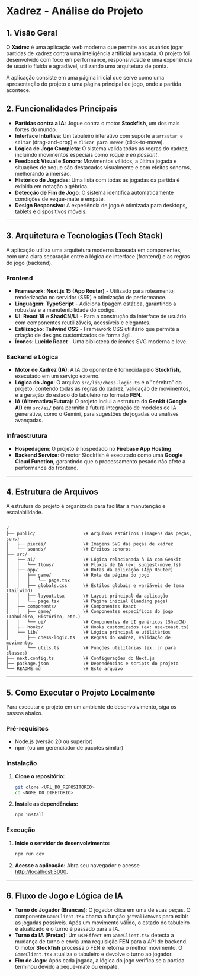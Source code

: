# Xadrez - Análise do Projeto

## 1. Visão Geral

O **Xadrez** é uma aplicação web moderna que permite aos usuários jogar partidas de xadrez contra uma inteligência artificial avançada. O projeto foi desenvolvido com foco em performance, responsividade e uma experiência de usuário fluida e agradável, utilizando uma arquitetura de ponta.

A aplicação consiste em uma página inicial que serve como uma apresentação do projeto e uma página principal de jogo, onde a partida acontece.

## 2. Funcionalidades Principais

* **Partidas contra a IA**: Jogue contra o motor **Stockfish**, um dos mais fortes do mundo.
* **Interface Intuitiva**: Um tabuleiro interativo com suporte a `arrastar e soltar` (drag-and-drop) e `clicar para mover` (click-to-move).
* **Lógica de Jogo Completa**: O sistema valida todas as regras do xadrez, incluindo movimentos especiais como roque e _en passant_.
* **Feedback Visual e Sonoro**: Movimentos válidos, a última jogada e situações de xeque são destacados visualmente e com efeitos sonoros, melhorando a imersão.
* **Histórico de Jogadas**: Uma lista com todas as jogadas da partida é exibida em notação algébrica.
* **Detecção de Fim de Jogo**: O sistema identifica automaticamente condições de xeque-mate e empate.
* **Design Responsivo**: A experiência de jogo é otimizada para desktops, tablets e dispositivos móveis.

---

## 3. Arquitetura e Tecnologias (Tech Stack)

A aplicação utiliza uma arquitetura moderna baseada em componentes, com uma clara separação entre a lógica de interface (frontend) e as regras do jogo (backend).

### Frontend

* **Framework**: **Next.js 15 (App Router)** - Utilizado para roteamento, renderização no servidor (SSR) e otimização de performance.
* **Linguagem**: **TypeScript** - Adiciona tipagem estática, garantindo a robustez e a manutenibilidade do código.
* **UI**: **React 18** e **ShadCN/UI** - Para a construção da interface de usuário com componentes reutilizáveis, acessíveis e elegantes.
* **Estilização**: **Tailwind CSS** - Framework CSS utilitário que permite a criação de designs customizados de forma ágil.
* **Ícones**: **Lucide React** - Uma biblioteca de ícones SVG moderna e leve.

### Backend e Lógica

* **Motor de Xadrez (IA)**: A IA do oponente é fornecida pelo **Stockfish**, executado em um serviço externo.
* **Lógica do Jogo**: O arquivo `src/lib/chess-logic.ts` é o "cérebro" do projeto, contendo todas as regras do xadrez, validação de movimentos, e a geração do estado do tabuleiro no formato **FEN**.
* **IA (Alternativa/Futura)**: O projeto inclui a estrutura do **Genkit (Google AI)** em `src/ai/` para permitir a futura integração de modelos de IA generativa, como o Gemini, para sugestões de jogadas ou análises avançadas.

### Infraestrutura

* **Hospedagem**: O projeto é hospedado no **Firebase App Hosting**.
* **Backend Service**: O motor Stockfish é executado como uma **Google Cloud Function**, garantindo que o processamento pesado não afete a performance do frontend.

---

## 4. Estrutura de Arquivos

A estrutura do projeto é organizada para facilitar a manutenção e escalabilidade.

```

/
├── public/                  \# Arquivos estáticos (imagens das peças, sons)
│   ├── pieces/              \# Imagens SVG das peças de xadrez
│   └── sounds/              \# Efeitos sonoros
├── src/
│   ├── ai/                  \# Lógica relacionada à IA com Genkit
│   │   └── flows/           \# Fluxos de IA (ex: suggest-move.ts)
│   ├── app/                 \# Rotas da aplicação (App Router)
│   │   ├── game/            \# Rota da página do jogo
│   │   │   └── page.tsx
│   │   ├── globals.css      \# Estilos globais e variáveis de tema (Tailwind)
│   │   ├── layout.tsx       \# Layout principal da aplicação
│   │   └── page.tsx         \# Página inicial (landing page)
│   ├── components/          \# Componentes React
│   │   ├── game/            \# Componentes específicos do jogo (Tabuleiro, Histórico, etc.)
│   │   └── ui/              \# Componentes de UI genéricos (ShadCN)
│   ├── hooks/               \# Hooks customizados (ex: use-toast.ts)
│   └── lib/                 \# Lógica principal e utilitários
│       ├── chess-logic.ts   \# Regras do xadrez, validação de movimentos
│       └── utils.ts         \# Funções utilitárias (ex: cn para classes)
├── next.config.ts           \# Configurações do Next.js
├── package.json             \# Dependências e scripts do projeto
└── README.md                \# Este arquivo

````

---

## 5. Como Executar o Projeto Localmente

Para executar o projeto em um ambiente de desenvolvimento, siga os passos abaixo.

### Pré-requisitos

* Node.js (versão 20 ou superior)
* npm (ou um gerenciador de pacotes similar)

### Instalação

1.  **Clone o repositório:**
    ```bash
    git clone <URL_DO_REPOSITORIO>
    cd <NOME_DO_DIRETORIO>
    ```

2.  **Instale as dependências:**
    ```bash
    npm install
    ```

### Execução

1.  **Inicie o servidor de desenvolvimento:**
    ```bash
    npm run dev
    ```

2.  **Acesse a aplicação:**
    Abra seu navegador e acesse [http://localhost:3000](http://localhost:3000).

---

## 6. Fluxo de Jogo e Lógica de IA

* **Turno do Jogador (Brancas)**: O jogador clica em uma de suas peças. O componente `GameClient.tsx` chama a função `getValidMoves` para exibir as jogadas possíveis. Após um movimento válido, o estado do tabuleiro é atualizado e o turno é passado para a IA.
* **Turno da IA (Pretas)**: Um `useEffect` em `GameClient.tsx` detecta a mudança de turno e envia uma requisição **FEN** para a API de backend. O motor **Stockfish** processa o FEN e retorna o melhor movimento. O `GameClient.tsx` atualiza o tabuleiro e devolve o turno ao jogador.
* **Fim de Jogo**: Após cada jogada, a lógica do jogo verifica se a partida terminou devido a xeque-mate ou empate.
````